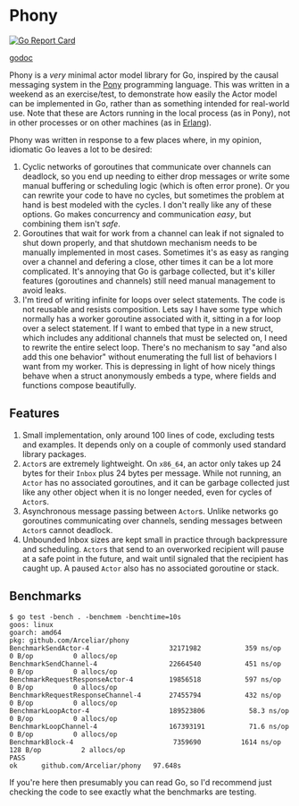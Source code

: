 # Phony

[![Go Report Card](https://goreportcard.com/badge/github.com/Arceliar/phony)](https://goreportcard.com/report/github.com/Arceliar/phony)

[godoc](https://godoc.org/github.com/Arceliar/phony)

Phony is a *very* minimal actor model library for Go, inspired by the causal messaging system in the [Pony](https://ponylang.io/) programming language. This was written in a weekend as an exercise/test, to demonstrate how easily the Actor model can be implemented in Go, rather than as something intended for real-world use. Note that these are Actors running in the local process (as in Pony), not in other processes or on other machines (as in [Erlang](https://www.erlang.org/)).

Phony was written in response to a few places where, in my opinion, idiomatic Go leaves a lot to be desired:

1. Cyclic networks of goroutines that communicate over channels can deadlock, so you end up needing to either drop messages or write some manual buffering or scheduling logic (which is often error prone). Or you can rewrite your code to have no cycles, but sometimes the problem at hand is best modeled with the cycles. I don't really like any of these options. Go makes concurrency and communication *easy*, but combining them isn't *safe*.
2. Goroutines that wait for work from a channel can leak if not signaled to shut down properly, and that shutdown mechanism needs to be manually implemented in most cases. Sometimes it's as easy as ranging over a channel and defering a close, other times it can be a lot more complicated. It's annoying that Go is garbage collected, but it's killer features (goroutines and channels) still need manual management to avoid leaks.
3. I'm tired of writing infinite for loops over select statements. The code is not reusable and resists composition. Lets say I have some type which normally has a worker goroutine associated with it, sitting in a for loop over a select statement. If I want to embed that type in a new struct, which includes any additional channels that must be selected on, I need to rewrite the entire select loop. There's no mechanism to say "and also add this one behavior" without enumerating the full list of behaviors I want from my worker. This is depressing in light of how nicely things behave when a struct anonymously embeds a type, where fields and functions compose beautifully.

## Features

1. Small implementation, only around 100 lines of code, excluding tests and examples. It depends only on a couple of commonly used standard library packages.
2. `Actor`s are extremely lightweight. On `x86_64`, an actor only takes up 24 bytes for their `Inbox` plus 24 bytes per message. While not running, an `Actor` has no associated goroutines, and it can be garbage collected just like any other object when it is no longer needed, even for cycles of `Actor`s.
3. Asynchronous message passing between `Actor`s. Unlike networks go goroutines communicating over channels, sending messages between `Actor`s cannot deadlock.
4. Unbounded Inbox sizes are kept small in practice through backpressure and scheduling. `Actor`s that send to an overworked recipient will pause at a safe point in the future, and wait until signaled that the recipient has caught up. A paused `Actor` also has no associated goroutine or stack.

## Benchmarks

```
$ go test -bench . -benchmem -benchtime=10s
goos: linux
goarch: amd64
pkg: github.com/Arceliar/phony
BenchmarkSendActor-4                	32171982	       359 ns/op	       0 B/op	       0 allocs/op
BenchmarkSendChannel-4              	22664540	       451 ns/op	       0 B/op	       0 allocs/op
BenchmarkRequestResponseActor-4     	19856518	       597 ns/op	       0 B/op	       0 allocs/op
BenchmarkRequestResponseChannel-4   	27455794	       432 ns/op	       0 B/op	       0 allocs/op
BenchmarkLoopActor-4                	189523806	        58.3 ns/op	       0 B/op	       0 allocs/op
BenchmarkLoopChannel-4              	167393191	        71.6 ns/op	       0 B/op	       0 allocs/op
BenchmarkBlock-4                    	 7359690	      1614 ns/op	     128 B/op	       2 allocs/op
PASS
ok  	github.com/Arceliar/phony	97.648s
```

If you're here then presumably you can read Go, so I'd recommend just checking the code to see exactly what the benchmarks are testing.
